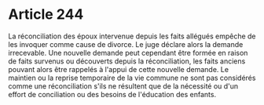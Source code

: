 # Article 244

La réconciliation des époux intervenue depuis les faits allégués empêche de les invoquer comme cause de divorce. Le juge déclare alors la demande irrecevable. Une nouvelle demande peut cependant être formée en raison de faits survenus ou découverts depuis la réconciliation, les faits anciens pouvant alors être rappelés à l'appui de cette nouvelle demande. Le maintien ou la reprise temporaire de la vie commune ne sont pas considérés comme une réconciliation s'ils ne résultent que de la nécessité ou d'un effort de conciliation ou des besoins de l'éducation des enfants.
